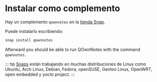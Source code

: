 # Instalar como complemento

Hay un complemento `qownnotes` en la [tienda Snap](https://snapcraft.io/qownnotes).

Puede instalarlo escribiendo:

```bash
snap install qownnotes
```

Afterward you should be able to run QOwnNotes with the command `qownnotes`.

::: tip
[Snaps](http://snapcraft.io) están trabajando en muchas distribuciones de Linux como Ubuntu, Arch Linux, Debian, Fedora, openSUSE, Gentoo Linux, OpenWRT, open embedded y yocto project.
:::
